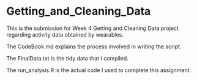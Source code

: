 # Getting_and_Cleaning_Data

This is the submission for Week 4 Getting and Cleaning Data project regarding activity data obtained by wearables.

The CodeBook.md explains the process involved in writing the script.

The FinalData.txt is the tidy data that I compiled.

The run_analysis.R is the actual code I used to complete this assignment.
